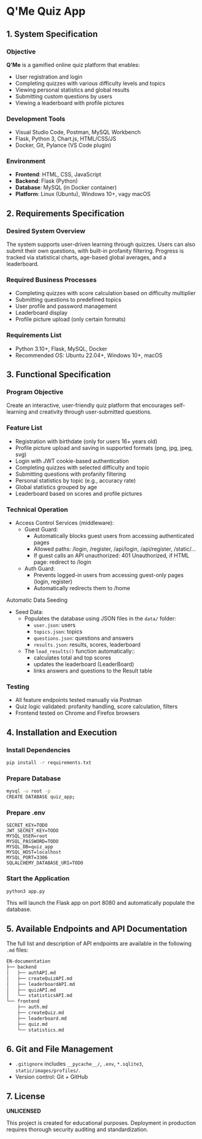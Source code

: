 #                               Q'Me Quiz App


## 1. System Specification

### Objective
**Q'Me** is a gamified online quiz platform that enables:
- User registration and login
- Completing quizzes with various difficulty levels and topics
- Viewing personal statistics and global results
- Submitting custom questions by users
- Viewing a leaderboard with profile pictures

### Development Tools
- Visual Studio Code, Postman, MySQL Workbench
- Flask, Python 3, Chart.js, HTML/CSS/JS
- Docker, Git, Pylance (VS Code plugin)

### Environment
- **Frontend**: HTML, CSS, JavaScript
- **Backend**: Flask (Python)
- **Database**: MySQL (in Docker container)
- **Platform**: Linux (Ubuntu), Windows 10+, vagy macOS


## 2. Requirements Specification

### Desired System Overview
The system supports user-driven learning through quizzes. Users can also submit their own questions, with built-in profanity filtering. Progress is tracked via statistical charts, age-based global averages, and a leaderboard.

### Required Business Processes
- Completing quizzes with score calculation based on difficulty multiplier
- Submitting questions to predefined topics
- User profile and password management
- Leaderboard display
- Profile picture upload (only certain formats)

### Requirements List
- Python 3.10+, Flask, MySQL, Docker
- Recommended OS: Ubuntu 22.04+, Windows 10+, macOS


## 3. Functional Specification

### Program Objective
Create an interactive, user-friendly quiz platform that encourages self-learning and creativity through user-submitted questions.

### Feature List
- Registration with birthdate (only for users 16+ years old)
- Profile picture upload and saving in supported formats (png, jpg, jpeg, svg)
- Login with JWT cookie-based authentication
- Completing quizzes with selected difficulty and topic
- Submitting questions with profanity filtering
- Personal statistics by topic (e.g., accuracy rate)
- Global statistics grouped by age
- Leaderboard based on scores and profile pictures

### Technical Operation
- Access Control Services (middleware):
    - Guest Guard:
        - Automatically blocks guest users from accessing authenticated pages
        - Allowed paths: /login, /register, /api/login, /api/register, /static/...
        - If guest calls an API unauthorized: 401 Unauthorized, if HTML page: redirect to /login
    - Auth Guard:
        - Prevents logged-in users from accessing guest-only pages (login, register)
        - Automatically redirects them to /home

Automatic Data Seeding
- Seed Data:
    - Populates the database using JSON files in the `data/` folder:
        - `user.json`: users
        - `topics.json`: topics
        - `questions.json`: questions and answers
        - `results.json`: results, scores, leaderboard
    - The `load_results()` function automatically::
        - calculates total and top scores
        - updates the leaderboard (LeaderBoard)
        - links answers and questions to the Result table

### Testing
- All feature endpoints tested manually via Postman
- Quiz logic validated: profanity handling, score calculation, filters
- Frontend tested on Chrome and Firefox browsers


## 4. Installation and Execution

### Install Dependencies
```sh
pip install -r requirements.txt
```

### Prepare Database
```sh
mysql -u root -p
CREATE DATABASE quiz_app;
```

### Prepare .env
```.env
SECRET_KEY=TODO
JWT_SECRET_KEY=TODO
MYSQL_USER=root
MYSQL_PASSWORD=TODO
MYSQL_DB=quiz_app
MYSQL_HOST=localhost
MYSQL_PORT=3306
SQLALCHEMY_DATABASE_URI=TODO
```

### Start the Application
```sh
python3 app.py
```
This will launch the Flask app on port 8080 and automatically populate the database.


## 5. Available Endpoints and API Documentation

The full list and description of API endpoints are available in the following `.md` files:
```sh
EN-documentation
├── backend
│   ├── authAPI.md
│   ├── createQuizAPI.md
│   ├── leaderboardAPI.md
│   ├── quizAPI.md
│   └── statisticsAPI.md
└── frontend
    ├── auth.md
    ├── createQuiz.md
    ├── leaderboard.md
    ├── quiz.md
    └── statistics.md
```


## 6. Git and File Management

- `.gitignore` includes `__pycache__/`, `.env`, `*.sqlite3`, `static/images/profiles/`.
- Version control: Git + GitHub


## 7. License

**UNLICENSED**

This project is created for educational purposes. Deployment in production requires thorough security auditing and standardization.
